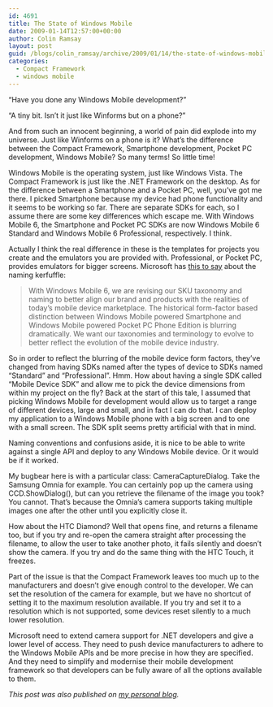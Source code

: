 ```yaml
---
id: 4691
title: The State of Windows Mobile
date: 2009-01-14T12:57:00+00:00
author: Colin Ramsay
layout: post
guid: /blogs/colin_ramsay/archive/2009/01/14/the-state-of-windows-mobile.aspx
categories:
  - Compact Framework
  - windows mobile
---
```

&ldquo;Have you done any Windows Mobile development?&rdquo;
  
&ldquo;A tiny bit. Isn&rsquo;t it just like Winforms but on a phone?&rdquo;

And from such an innocent beginning, a world of pain did explode into my universe. Just like Winforms on a phone is it? What&rsquo;s the difference between the Compact Framework, Smartphone development, Pocket PC development, Windows Mobile? So many terms! So little time!

Windows Mobile is the operating system, just like Windows Vista. The Compact Framework is just like the .NET Framework on the desktop. As for the difference between a Smartphone and a Pocket PC, well, you&rsquo;ve got me there. I picked Smartphone because my device had phone functionality and it seems to be working so far. There are separate SDKs for each, so I assume there are some key differences which escape me. With Windows Mobile 6, the Smartphone and Pocket PC SDKs are now Windows Mobile 6 Standard and Windows Mobile 6 Professional, respectively. I think.

Actually I think the real difference in these is the templates for projects you create and the emulators you are provided with. Professional, or Pocket PC, provides emulators for bigger screens. Microsoft has [this to say](http://www.microsoft.com/downloads/details.aspx?familyid=06111A3A-A651-4745-88EF-3D48091A390B&displaylang=en) about the naming kerfuffle:

> With Windows Mobile 6, we are revising our SKU taxonomy and naming to better align our brand and products with the realities of today&rsquo;s mobile device marketplace. The historical form-factor based distinction between Windows Mobile powered Smartphone and Windows Mobile powered Pocket PC Phone Edition is blurring dramatically. We want our taxonomies and terminology to evolve to better reflect the evolution of the mobile device industry.

So in order to reflect the blurring of the mobile device form factors, they&rsquo;ve changed from having SDKs named after the types of device to SDKs named &ldquo;Standard&rdquo; and &ldquo;Professional&rdquo;. Hmm. How about having a single SDK called &ldquo;Mobile Device SDK&rdquo; and allow me to pick the device dimensions from within my project on the fly? Back at the start of this tale, I assumed that picking Windows Mobile for development would allow us to target a range of different devices, large and small, and in fact I can do that. I can deploy my application to a Windows Mobile phone with a big screen and to one with a small screen. The SDK split seems pretty artificial with that in mind.

Naming conventions and confusions aside, it is nice to be able to write against a single API and deploy to any Windows Mobile device. Or it would be if it worked.

My bugbear here is with a particular class: CameraCaptureDialog. Take the Samsung Omnia for example. You can certainly pop up the camera using CCD.ShowDialog(), but can you retrieve the filename of the image you took? You cannot. That&rsquo;s because the Omnia&rsquo;s camera supports taking multiple images one after the other until you explicitly close it.

How about the HTC Diamond? Well that opens fine, and returns a filename too, but if you try and re-open the camera straight after processing the filename, to allow the user to take another photo, it fails silently and doesn&rsquo;t show the camera. If you try and do the same thing with the HTC Touch, it freezes.

Part of the issue is that the Compact Framework leaves too much up to the manufacturers and doesn&rsquo;t give enough control to the developer. We can set the resolution of the camera for example, but we have no shortcut of setting it to the maximum resolution available. If you try and set it to a resolution which is not supported, some devices reset silently to a much lower resolution.

Microsoft need to extend camera support for .NET developers and give a lower level of access. They need to push device manufacturers to adhere to the Windows Mobile APIs and be more precise in how they are specified. And they need to simplify and modernise their mobile development framework so that developers can be fully aware of all the options available to them.

_This post was also published on [my personal blog](http://colinramsay.co.uk/diary/2009/01/14/the-state-of-windows-mobile/ "The State of WIndows Mobile")._